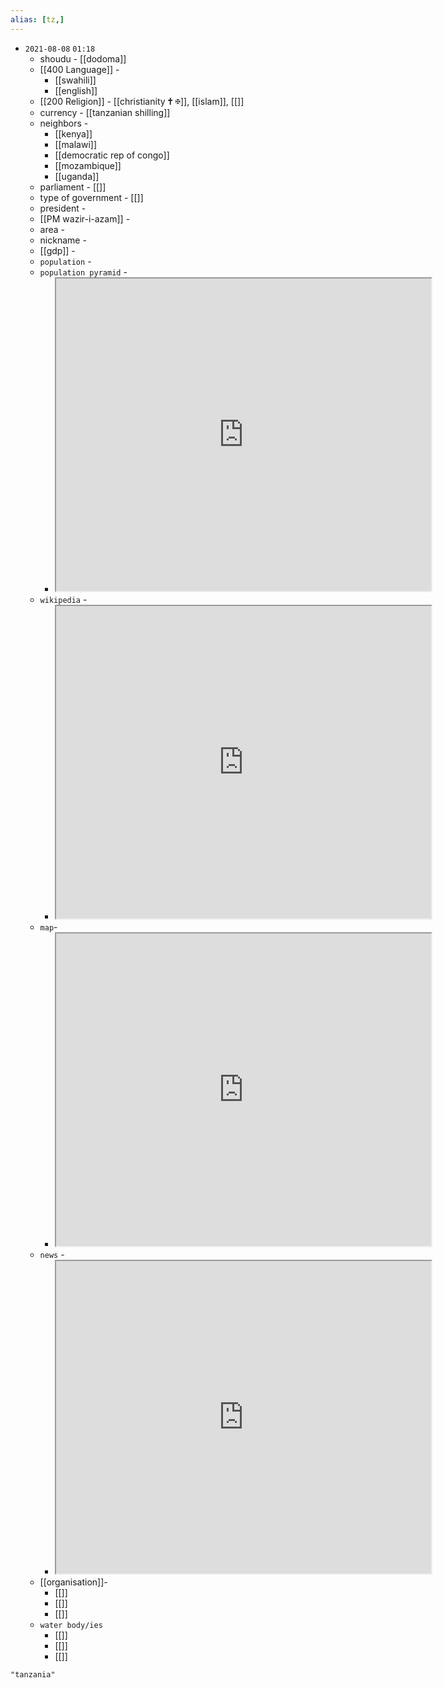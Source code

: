 ```yaml
---
alias: [tz,]
---
```



- `2021-08-08`  `01:18`
	- shoudu - [[dodoma]]
	- [[400 Language]] - 
		- [[swahili]]
		- [[english]]
	- [[200 Religion]] - [[christianity 🕇 ✠]], [[islam]], [[]]
	- currency - [[tanzanian shilling]]
	- neighbors - 
		- [[kenya]]
		- [[malawi]]
		- [[democratic rep of congo]]
		- [[mozambique]]
		- [[uganda]]
	- parliament - [[]]
	- type of government - [[]]
	- president - 
	- [[PM wazir-i-azam]] - 
	- area - 
	- nickname - 
	- [[gdp]] - 
	- `population` - 
	- `population pyramid` - 
		- <iframe src="https://www.populationpyramid.net/" width="600" height="500" ></iframe>
	- `wikipedia` -
		- <iframe src="https://en.wikipedia.org/wiki/tanzania" width="600" height="500" ></iframe>
	- `map`- 
		- <iframe src="https://duckduckgo.com/?t=ffab&q=tanzania&ia=news&iaxm=maps" width="600" height="500" ></iframe>
	- `news` - 
		- <iframe src="https://duckduckgo.com/?t=ffab&q=tanzania&iar=news&ia=news" width="600" height="500" ></iframe>
	- [[organisation]]-
		- [[]]
		- [[]]
		- [[]]
	- `water body/ies`
		- [[]]
		- [[]]
		- [[]]


```query
"tanzania"
```
